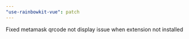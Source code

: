 ```yaml
---
"use-rainbowkit-vue": patch
---
```


Fixed metamask qrcode not display issue when extension not installed
